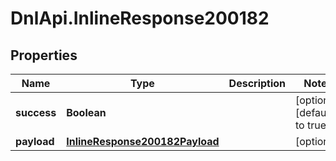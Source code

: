# DnlApi.InlineResponse200182

## Properties
Name | Type | Description | Notes
------------ | ------------- | ------------- | -------------
**success** | **Boolean** |  | [optional] [default to true]
**payload** | [**InlineResponse200182Payload**](InlineResponse200182Payload.md) |  | [optional] 


